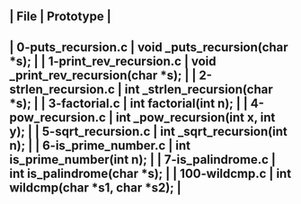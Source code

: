 |     File     |  Prototype   |
-------------------------------
| 0-puts_recursion.c | void _puts_recursion(char *s); |
| 1-print_rev_recursion.c | void _print_rev_recursion(char *s); |
| 2-strlen_recursion.c    | int _strlen_recursion(char *s); |
| 3-factorial.c           | int factorial(int n); |
| 4-pow_recursion.c       | int _pow_recursion(int x, int y); |
| 5-sqrt_recursion.c      | int _sqrt_recursion(int n); |
| 6-is_prime_number.c     | int is_prime_number(int n); |
| 7-is_palindrome.c       | int is_palindrome(char *s); |
| 100-wildcmp.c           | int wildcmp(char *s1, char *s2); |
--------------------------------------------------------------